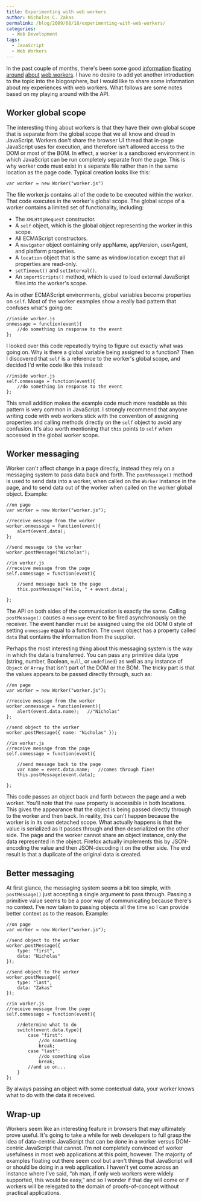 ```yaml
---
title: Experimenting with web workers
author: Nicholas C. Zakas
permalink: /blog/2009/08/18/experimenting-with-web-workers/
categories:
  - Web Development
tags:
  - JavaScript
  - Web Workers
---
```

In the past couple of months, there's been some good [information][1] [floating][2] [around][3] [about][4] [web workers][5]. I have no desire to add yet another introduction to the topic into the blogosphere, but I would like to share some information about my experiences with web workers. What follows are some notes based on my playing around with the API.

## Worker global scope

The interesting thing about workers is that they have their own global scope that is separate from the global scope that we all know and dread in JavaScript. Workers don't share the browser UI thread that in-page JavaScript uses for execution, and therefore isn't allowed access to the DOM or most of the BOM. In effect, a worker is a sandboxed environment in which JavaScript can be run completely separate from the page. This is why worker code must exist in a separate file rather than in the same location as the page code. Typical creation looks like this:

    var worker = new Worker("worker.js")

The file worker.js contains all of the code to be executed within the worker. That code executes in the worker's global scope. The global scope of a worker contains a limited set of functionality, including:

  * The `XMLHttpRequest` constructor.
  * A `self` object, which is the global object representing the worker in this scope.
  * All ECMAScript constructors.
  * A `navigator` object containing only appName, appVersion, userAgent, and platform properties.
  * A `location` object that is the same as window.location except that all properties are read-only.
  * `setTimeout()` and `setInterval()`.
  * An `importScripts()` method, which is used to load external JavaScript files into the worker's scope.

As in other ECMAScript environments, global variables become properties on `self`. Most of the worker examples show a really bad pattern that confuses what's going on:

    //inside worker.js
    onmessage = function(event){
        //do something in response to the event
    };

I looked over this code repeatedly trying to figure out exactly what was going on. Why is there a global variable being assigned to a function? Then I discovered that `self` is a reference to the worker's global scope, and decided I'd write code like this instead:

    //inside worker.js
    self.onmessage = function(event){
        //do something in response to the event
    };

This small addition makes the example code much more readable as this pattern is very common in JavaScript. I strongly recommend that anyone writing code with web workers stick with the convention of assigning properties and calling methods directly on the `self` object to avoid any confusion. It's also worth mentioning that `this` points to `self` when accessed in the global worker scope.

## Worker messaging

Worker can't affect change in a page directly, instead they rely on a messaging system to pass data back and forth. The `postMessage()` method is used to send data into a worker, when called on the `Worker` instance in the page, and to send data out of the worker when called on the worker global object. Example:

    //on page
    var worker = new Worker("worker.js");
    
    //receive message from the worker
    worker.onmessage = function(event){
        alert(event.data);
    };
    
    //send message to the worker
    worker.postMessage("Nicholas");
    
    //in worker.js
    //receive message from the page
    self.onmessage = function(event){
    
        //send message back to the page
        this.postMessage("Hello, " + event.data);
    
    };

The API on both sides of the communication is exactly the same. Calling `postMessage()` causes a `message` event to be fired asynchronously on the receiver. The event handler must be assigned using the old DOM 0 style of setting `onmessage` equal to a function. The `event` object has a property called `data` that contains the information from the supplier.

Perhaps the most interesting thing about this messaging system is the way in which the data is transferred. You can pass any primitive data type (string, number, Boolean, `null`, or `undefined`) as well as any instance of `Object` or `Array` that isn't part of the DOM or the BOM. The tricky part is that the values appears to be passed directly through, such as:

    //on page
    var worker = new Worker("worker.js");
    
    //receive message from the worker
    worker.onmessage = function(event){
        alert(event.data.name);   //"Nicholas"
    };
    
    //send object to the worker
    worker.postMessage({ name: "Nicholas" });
    
    //in worker.js
    //receive message from the page
    self.onmessage = function(event){
    
        //send message back to the page
        var name = event.data.name;   //comes through fine!
        this.postMessage(event.data);
    
    };

This code passes an object back and forth between the page and a web worker. You'll note that the `name` property is accessible in both locations. This gives the appearance that the object is being passed directly through to the worker and then back. In reality, this can't happen because the worker is in its own detached scope. What actually happens is that the value is serialized as it passes through and then deserialized on the other side. The page and the worker cannot share an object instance, only the data represented in the object. Firefox actually implements this by JSON-encoding the value and then JSON-decoding it on the other side. The end result is that a duplicate of the original data is created.

## Better messaging

At first glance, the messaging system seems a bit too simple, with `postMessage()` just accepting a single argument to pass through. Passing a primitive value seems to be a poor way of communicating because there's no context. I've now taken to passing objects all the time so I can provide better context as to the reason. Example:

    //on page
    var worker = new Worker("worker.js");
    
    //send object to the worker
    worker.postMessage({
        type: "first",
        data: "Nicholas"
    });
    
    //send object to the worker
    worker.postMessage({
        type: "last",
        data: "Zakas"
    });
    
    //in worker.js
    //receive message from the page
    self.onmessage = function(event){
    
        //determine what to do
        switch(event.data.type){
            case "first":
                //do something
                break;
            case "last":
                //do something else
                break;
            //and so on...
        }
    };

By always passing an object with some contextual data, your worker knows what to do with the data it received.

## Wrap-up

Workers seem like an interesting feature in browsers that may ultimately prove useful. It's going to take a while for web developers to full grasp the idea of data-centric JavaScript that can be done in a worker versus DOM-centric JavaScript that cannot. I'm not completely convinced of worker usefulness in most web applications at this point, however. The majority of examples floating out there seem cool but aren't things that JavaScript will or should be doing in a web application. I haven't yet come across an instance where I've said, &#8220;oh man, if only web workers were widely supported, this would be easy,&#8221; and so I wonder if that day will come or if workers will be relegated to the domain of proofs-of-concept without practical applications.

 [1]: http://ejohn.org/blog/web-workers/
 [2]: http://genevajs.com/blog/new-worker-expanding-capabilities-of-javascript-web-workers
 [3]: https://developer.mozilla.org/En/Using_DOM_workers
 [4]: http://hacks.mozilla.org/2009/07/working-smarter-not-harder/
 [5]: http://www.w3.org/TR/workers/
